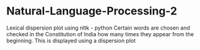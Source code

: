 # Natural-Language-Processing-2
Lexical dispersion plot using nltk - python
Certain words are chosen and checked in the Constitution of India how many times they appear from the beginning. This is displayed using a dispersion plot
